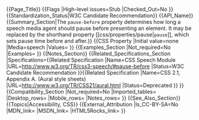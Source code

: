 {{Page_Title}}
{{Flags
|High-level issues=Stub
|Checked_Out=No
}}
{{Standardization_Status|W3C Candidate Recommendation}}
{{API_Name}}
{{Summary_Section|The <code>pause-before</code> property determines how long a speech media agent should pause before presenting an element.  It may be replaced by the shorthand property [[css/properties/pause|<code>pause</code>]], which sets pause time before and after.}}
{{CSS Property
|Initial value=none
|Media=speech
|Values=
}}
{{Examples_Section
|Not_required=No
|Examples=
}}
{{Notes_Section}}
{{Related_Specifications_Section
|Specifications={{Related Specification
|Name=CSS Speech Module
|URL=http://www.w3.org/TR/css3-speech/#pause-before
|Status=W3C Candidate Recommendation
}}{{Related Specification
|Name=CSS 2.1, Appendix A. (Aural style sheets)
|URL=http://www.w3.org/TR/CSS21/aural.html
|Status=Deprecated
}}
}}
{{Compatibility_Section
|Not_required=No
|Imported_tables=
|Desktop_rows=
|Mobile_rows=
|Notes_rows=
}}
{{See_Also_Section}}
{{Topics|Accessibility, CSS}}
{{External_Attribution
|Is_CC-BY-SA=No
|MDN_link=
|MSDN_link=
|HTML5Rocks_link=
}}